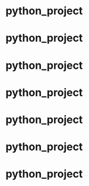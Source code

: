 # python_project
# python_project
# python_project
# python_project
# python_project
# python_project
# python_project
